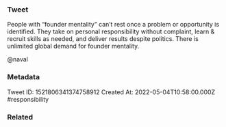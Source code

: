 ### Tweet
People with “founder mentality” can’t rest once a problem or opportunity is identified.  They take on personal responsibility without complaint, learn &amp; recruit skills as needed, and deliver results despite politics. There is unlimited global demand for founder mentality.

@naval

### Metadata
Tweet ID: 1521806341374758912
Created At: 2022-05-04T10:58:00.000Z
#responsibility 

### Related

